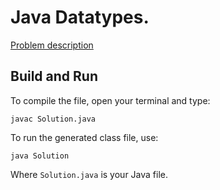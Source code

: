 # Java Datatypes.

[Problem description](https://www.hackerrank.com/challenges/java-datatypes)

## Build and Run

To compile the file, open your terminal and type:
```
javac Solution.java
```

To run the generated class file, use:
```
java Solution
```

Where `Solution.java` is your Java file.
